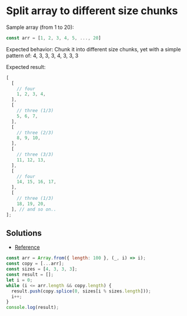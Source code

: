 # Split array to different size chunks

Sample array (from 1 to 20):

```js
const arr = [1, 2, 3, 4, 5, ..., 20]
```

Expected behavior:
Chunk it into different size chunks, yet with a simple pattern of: 4, 3, 3, 3, 4, 3, 3, 3

Expected result:

```js
[
  [
    // four
    1, 2, 3, 4,
  ],
  [
    // three (1/3)
    5, 6, 7,
  ],
  [
    // three (2/3)
    8, 9, 10,
  ],
  [
    // three (3/3)
    11, 12, 13,
  ],
  [
    // four
    14, 15, 16, 17,
  ],
  [
    // three (1/3)
    18, 19, 20,
  ], // and so on..
];
```

## Solutions

- [Reference](https://stackoverflow.com/questions/60231799/split-array-into-different-size-chunks-4-3-3-3-4-3-3-3-etc)

```js
const arr = Array.from({ length: 100 }, (_, i) => i);
const copy = [...arr];
const sizes = [4, 3, 3, 3];
const result = [];
let i = 0;
while (i <= arr.length && copy.length) {
  result.push(copy.splice(0, sizes[i % sizes.length]));
  i++;
}
console.log(result);
```

